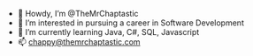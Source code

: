 - 👋 Howdy, I’m @TheMrChaptastic
- 👀 I’m interested in pursuing a career in Software Development
- 🌱 I’m currently learning Java, C#, SQL, Javascript
- 📫 chappy@themrchaptastic.com


<!---
TheMrChaptastic/TheMrChaptastic is a ✨ special ✨ repository because its `README.md` (this file) appears on your GitHub profile.
You can click the Preview link to take a look at your changes.
--->
